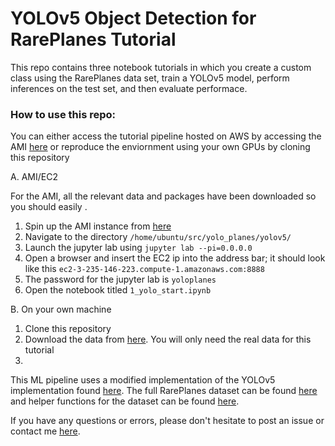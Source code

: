 # YOLOv5 Object Detection for RarePlanes Tutorial

This repo contains three notebook tutorials in which you create a custom class using the RarePlanes data set, train a YOLOv5 model, perform inferences on the test set, and then evaluate performace. 

### How to use this repo: 

You can either access the tutorial pipeline hosted on AWS by accessing the AMI [here](http://example.com/) or reproduce the enviornment using your own GPUs by cloning this repository

A. AMI/EC2

For the AMI, all the relevant data and packages have been downloaded so you should easily . 

1. Spin up the AMI instance from [here](http://example.com/)
2. Navigate to the directory `/home/ubuntu/src/yolo_planes/yolov5/`
3. Launch the jupyter lab using `jupyter lab --pi=0.0.0.0`
4. Open a browser and insert the EC2 ip into the address bar; it should look like this `ec2-3-235-146-223.compute-1.amazonaws.com:8888`
5. The password for the jupyter lab is `yoloplanes`
6. Open the notebook titled `1_yolo_start.ipynb`

B. On your own machine 

1. Clone this repository 
2. Download the data from [here](https://www.cosmiqworks.org/rareplanes/). You will only need the real data for this tutorial 
3. 




This ML pipeline uses a modified implementation of the YOLOv5 implementation found [here](https://github.com/ultralytics/yolov5). The full RarePlanes dataset can be found [here](https://www.cosmiqworks.org/rareplanes/) and helper functions for the dataset can be found [here](https://github.com/aireveries/RarePlanes). 

If you have any questions or errors, please don't hesitate to post an issue or contact me [here](achadda@iqt.org). 

